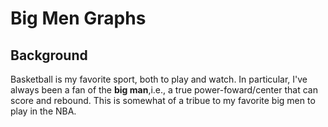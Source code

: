 # Big Men Graphs

## Background
Basketball is my favorite sport, both to play and watch. In particular, I've always been a fan of the
**big man**,i.e., a true power-foward/center that can score and rebound. This is somewhat of a tribue to my
favorite big men to play in the NBA. 

